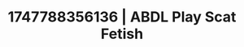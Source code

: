 ---
categories:
- Soft lighting seduction
- Mormon missionary
- Respectful sex
- Deep touch
- Erotic duality
image: /assets/images/1747788356136.jpg
layout: post
seo:
  description: Featured content with artistic ABDL Play, Scat Fetish. HD images available.
  keywords: ABDL Play, Scat Fetish
  og_image: /assets/images/1747788356136.jpg
  schema_type: VisualArtwork
tags:
- ABDL Play
- '#1747788356136'
- Scat Fetish
title: 1747788356136 | ABDL Play Scat Fetish
---